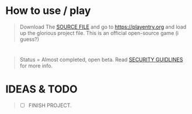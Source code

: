 # How to use / play

> Download The [SOURCE FILE](/entry1/main.ent) and go to https://playentry.org and load up the glorious project file. This is an official open-source game (i guess?)

#

> Status = Almost completed, open beta.
> Read [SECURITY GUIDLINES](/SECURITY.md) for more info.

# IDEAS & TODO

> - [ ] FINISH PROJECT.